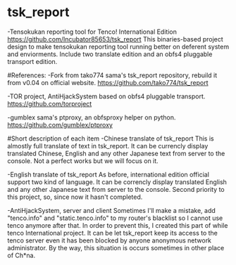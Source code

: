 # tsk_report
-Tensokukan reporting tool for Tenco! International Edition
https://github.com/Incubator85653/tsk_report
This binaries-based project design to make tensokukan reporting tool running better on deferent system and enviorments.
Include two translate edition and an obfs4 pluggable transport edition.

#References:
-Fork from tako774 sama's tsk_report repository, rebuild it from v0.04 on official website.
https://github.com/tako774/tsk_report

-TOR project, AntiHjackSystem based on obfs4 pluggable transport.
https://github.com/torproject

-gumblex sama's ptproxy, an obfsproxy helper on python.
https://github.com/gumblex/ptproxy

#Short description of each item
-Chinese translate of tsk_report
This is almostly full translate of text in tsk_report.
It can be currencly display translated Chinese, English and any other Japanese text from server to the console.
Not a perfect works but we will focus on it.

-English translate of tsk_report
As before, international edition official support two kind of language.
It can be correncly display translated English and any other Japanese text from server to the console.
Second priority to this project, so, since now it hasn't completed.

-AntiHjackSystem, server and client
Sometimes I'll make a mistake, add "tenco.info" and "static.tenco.info" to my router's blacklist
so I cannot use tenco anymore after that. In order to prevent this, I created this part of while tenco International project.
It can be let tsk_report keep its access to the tenco server even it has been blocked by anyone anonymous network administrator.
By the way, this situation is occurs sometimes in other place of Ch*na.
